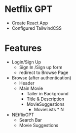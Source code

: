 # Netflix GPT


- Create React App
- Configured TailwindCSS



# Features
- Login/Sign Up
    - Sign In /Sign up form
    - redirect to Browse Page
- Browse (after authentication)
    - Header
    - Main Movie
        - Tailer in Background
        - Title & Description
        - MovieSuggestions
            - MovieLists * N
- NEtflixGPT
    - Search Bar
    - Movie Suggestions
            
